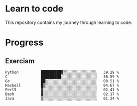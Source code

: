 # Learn to code

This repository contains my journey through learning to code.

# Progress

## Exercism

<!--START_SECTION:progress-->
```text
Python          █████████▓░░░░░░░░░░░░░░░   39.29 % 
C               █████████░░░░░░░░░░░░░░░░   36.59 % 
Go              ██░░░░░░░░░░░░░░░░░░░░░░░   08.51 % 
Haskell         █▒░░░░░░░░░░░░░░░░░░░░░░░   04.67 % 
Perl5           ▓░░░░░░░░░░░░░░░░░░░░░░░░   02.41 % 
Bash            ▓░░░░░░░░░░░░░░░░░░░░░░░░   02.17 % 
Java            ▒░░░░░░░░░░░░░░░░░░░░░░░░   01.34 % 
```
<!--END_SECTION:progress-->
